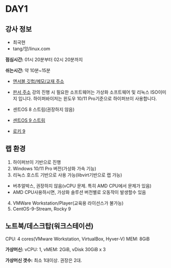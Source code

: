 # DAY1
강사 정보
---
- 최국현
- tang/앙/linux.com

__점심시간:__ 01시 20분부터 02시 20분까지

__쉬는시간:__ 약 10분~15분

- [앤서블 깃헙/메모/교재 주소](https://github.com/tangt64/training_memos/tree/main/opensource/linux-101)
- [판서 주소](https://github.com/tangt64/training_memos/blob/main/opensource/linux-101/20230710-memo.md)
강의 진행 시 필요한 소프트웨어는 가상화 소프트웨어 및 리눅스 ISO이미지 입니다. 하이퍼바이저는 윈도우 10/11 Pro기준으로 하이퍼브이 사용합니다.

- 센트OS 8 스트림(권장하지 않음)
- [센트OS 9 스트림](https://www.centos.org/download/)
- [로키 9](https://rockylinux.org/news/rocky-linux-9-0-ga-release/)

## 랩 환경

1. 하이퍼브이 기반으로 진행
2. Windows 10/11 Pro 버전(가상화 가속 기능)
3. 리눅스 호스트 기반으로 사용 가능(libvirt기반으로 랩 가능)
  - 버추얼박스, 권장하지 않음(vCPU 문제. 특히 AMD CPU에서 문제가 있음)
  - AMD CPU사용하시면, 가상화 솔루션 버전별로 오동작이 발생할수 있음
4. VMWare Workstation/Player(교육용 라이선스가 불가능)
6. CentOS-9-Stream, Rocky 9

노트북/데스크탑(워크스테이션)
---
CPU: 4 cores(VMware Workstation, VirtualBox, Hyver-V)
MEM: 8GiB

__가상머신:__ vCPU: 1, vMEM: 2GiB, vDisk 30GiB x 3

__가상머신 갯수:__ 최소 1대이상. 권장은 2대.